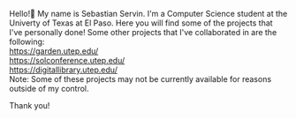 Hello!👀
My name is Sebastian Servin. I'm a Computer Science student at the Univerty of Texas at El Paso.
Here you will find some of the projects that I've personally done!
Some other projects that I've collaborated in are the following:<br>
https://garden.utep.edu/ <br>
https://solconference.utep.edu/<br>
https://digitallibrary.utep.edu/<br>
Note: Some of these projects may not be currently available for reasons outside of my control.

Thank you!

